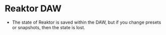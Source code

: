 # Reaktor DAW

- The state of Reaktor is saved within the DAW, but if you change presets or snapshots, then the state is lost.
